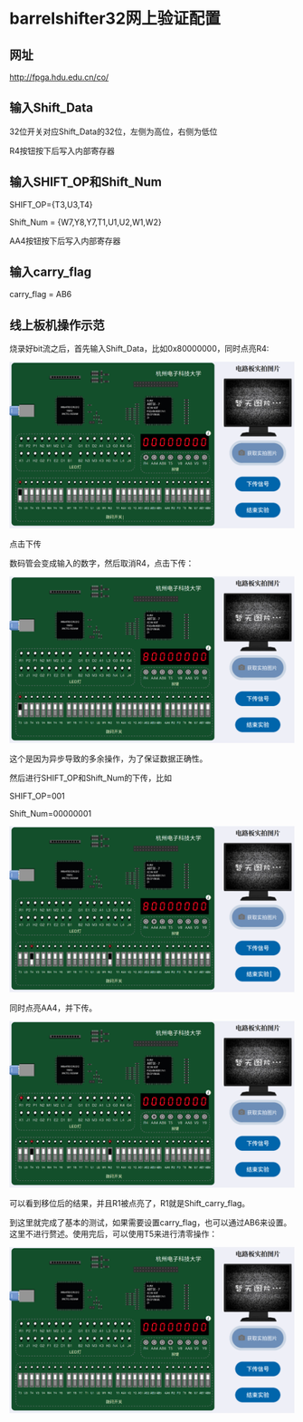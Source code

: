 # barrelshifter32网上验证配置

## 网址

http://fpga.hdu.edu.cn/co/

## 输入Shift_Data

32位开关对应Shift_Data的32位，左侧为高位，右侧为低位

R4按钮按下后写入内部寄存器

## 输入SHIFT_OP和Shift_Num

SHIFT_OP={T3,U3,T4}

Shift_Num = {W7,Y8,Y7,T1,U1,U2,W1,W2} 

AA4按钮按下后写入内部寄存器

## 输入carry_flag

carry_flag = AB6

## 线上板机操作示范

烧录好bit流之后，首先输入Shift_Data，比如0x80000000，同时点亮R4:

![iamge](.asset/barrelshifter32_md/barrelshifter32_1.png)

点击下传

数码管会变成输入的数字，然后取消R4，点击下传：

![image-20240414123409915](.asset/barrelshifter32_md/barrelshifter32_2.png)

这个是因为异步导致的多余操作，为了保证数据正确性。

然后进行SHIFT_OP和Shift_Num的下传，比如

SHIFT_OP=001

Shift_Num=00000001

![image-20240414123556472](.asset/barrelshifter32_md/barrelshifter32_3.png)

同时点亮AA4，并下传。

![image-20240414123620608](.asset/barrelshifter32_md/barrelshifter32_4.png)

可以看到移位后的结果，并且R1被点亮了，R1就是Shift_carry_flag。

到这里就完成了基本的测试，如果需要设置carry_flag，也可以通过AB6来设置。这里不进行赘述。使用完后，可以使用T5来进行清零操作：

![image-20240414123752212](.asset/barrelshifter32_md/barrelshifter32_5.png)
